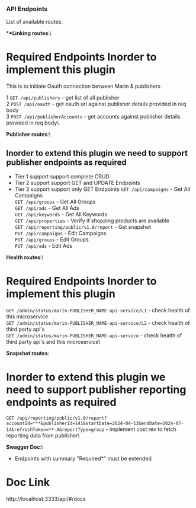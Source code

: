 ### API Endpoints

List of available routes:

\***\*Linking routes**:\

# Required Endpoints Inorder to implement this plugin

This is to initiate Oauth connection between Marin & publishers

1 `GET /api/publishers` - get list of all publisher\
2 `POST /api/oauth` - get oauth url against publisher details provided in req body\
3 `POST /api/publisherAccounts` - get accounts against publisher details provided in req body\

**Publisher routes**:\

## Inorder to extend this plugin we need to support publisher endpoints as required

- Tier 1 support support complete CRUD
- Tier 2 support support GET and UPDATE Endpoints
- Tier 3 support support only GET Endpoints
  `GET /api/campaigns` - Get All Campaigns\
  `GET /api/groups` - Get All Groups\
  `GET /api/ads` - Get All Ads\
  `GET /api/keywords` - Get All Keywords\
  `GET /api/properties` - Verify if shopping products are available\
  `GET /api/reporting/public/v1.0/report` - Get snapshot\
  `PUT /api/campaigns` - Edit Campaigns\
  `PUT /api/groups` - Edit Groups\
  `PUT /api/ads` - Edit Ads

**Health routes**:\

# Required Endpoints Inorder to implement this plugin

`GET /admin/status/marin-PUBLISHER_NAME-api-service/L1` - check health of this microservice\
`GET /admin/status/marin-PUBLISHER_NAME-api-service/L2` - check health of third party api's\
`GET /admin/status/marin-PUBLISHER_NAME-api-service` - check health of third party api's and this microservice\

**Snapshot routes**:

# Inorder to extend this plugin we need to support publisher reporting endpoints as required

`GET /api/reporting/public/v1.0/report?accountId=***&publisherId=141&startDate=2024-04-13&endDate=2024-07-14&refreshToken=**-A&reportType=group` - implement cost rev to fetch reporting data from publisher\

**Swagger Doc**:\
- Endpoints with summary "Required*"  must be extended
# Doc Link
http://localhost:3333/api/#/docs